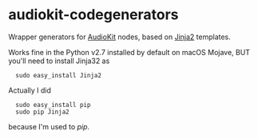# audiokit-codegenerators
Wrapper generators for [AudioKit](https://github.com/AudioKit/AudioKit) nodes, based on [Jinja2](http://jinja.pocoo.org/) templates.

Works fine in the Python v2.7 installed by default on macOS Mojave, BUT you'll need to install Jinja32 as
```
  sudo easy_install Jinja2
```

Actually I did
```
  sudo easy_install pip
  sudo pip Jinja2
```
because I'm used to *pip*.
